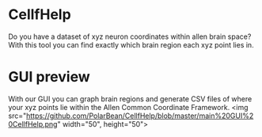 # CellfHelp
Do you have a dataset of xyz neuron coordinates within allen brain space? With this tool you can find exactly which brain region each xyz point lies in.

# GUI preview

With our GUI you can graph brain regions and generate CSV files of where your xyz points lie within the Allen Common Coordinate Framework. 
<img src="https://github.com/PolarBean/CellfHelp/blob/master/main%20GUI%20CellfHelp.png" width="50", height="50">

